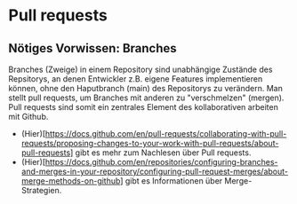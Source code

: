# Pull requests

## Nötiges Vorwissen: Branches

Branches (Zweige) in einem Repository sind unabhängige Zustände des Repsitorys, an denen Entwickler z.B. eigene Features implementieren können, ohne den Haputbranch (main) des Repositorys zu verändern. Man stellt pull requests, um Branches mit anderen zu "verschmelzen" (mergen). Pull requests sind somit ein zentrales Element des kollaborativen arbeiten mit Github.

- (Hier)[https://docs.github.com/en/pull-requests/collaborating-with-pull-requests/proposing-changes-to-your-work-with-pull-requests/about-pull-requests] gibt es mehr zum Nachlesen über Pull requests.
- (Hier)[https://docs.github.com/en/repositories/configuring-branches-and-merges-in-your-repository/configuring-pull-request-merges/about-merge-methods-on-github] gibt es Informationen über Merge-Strategien.
